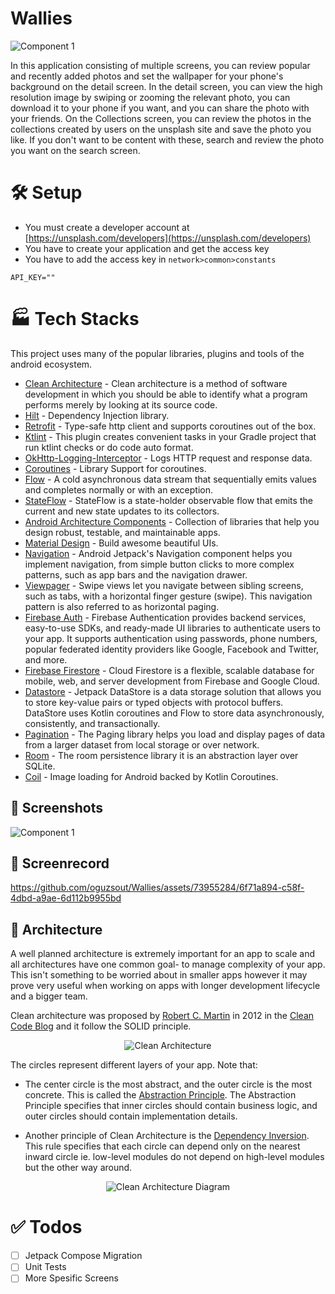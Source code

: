 # Wallies

![Component 1](https://user-images.githubusercontent.com/73955284/233776416-58b37197-180c-4fa3-b2e7-4da14733431e.png)

In this application consisting of multiple screens, you can review popular and recently added photos and set the wallpaper for your phone's background on the detail screen. In the detail screen, you can view the high resolution image by swiping or zooming the relevant photo, you can download it to your phone if you want, and you can share the photo with your friends. On the Collections screen, you can review the photos in the collections created by users on the unsplash site and save the photo you like. If you don't want to be content with these, search and review the photo you want on the search screen.

# 🛠️ Setup
- You must create a developer account at [https://unsplash.com/developers](https://unsplash.com/developers)
- You have to create your application and get the access key
- You have to add the access key in `network>common>constants`
```
API_KEY=""
```

# 🏭 Tech Stacks
This project uses many of the popular libraries, plugins and tools of the android ecosystem.
- [Clean Architecture](https://developer.android.com/topic/architecture) - Clean architecture is a method of software development in which you should be able to identify what a program performs merely by looking at its source code.
- [Hilt](https://dagger.dev/hilt/) - Dependency Injection library.
- [Retrofit](https://square.github.io/retrofit/) - Type-safe http client and supports coroutines out of the box.
- [Ktlint](https://github.com/jlleitschuh/ktlint-gradle) - This plugin creates convenient tasks in your Gradle project that run ktlint checks or do code auto format.
- [OkHttp-Logging-Interceptor](https://github.com/square/okhttp/blob/master/okhttp-logging-interceptor/README.md) - Logs HTTP request and response data.
- [Coroutines](https://github.com/Kotlin/kotlinx.coroutines) - Library Support for coroutines.
- [Flow](https://kotlin.github.io/kotlinx.coroutines/kotlinx-coroutines-core/kotlinx.coroutines.flow/-flow/) - A cold asynchronous data stream that sequentially emits values and completes normally or with an exception.
- [StateFlow](https://developer.android.com/kotlin/flow/stateflow-and-sharedflow) - StateFlow is a
  state-holder observable flow that emits the current and new state updates to its collectors.
- [Android Architecture Components](https://developer.android.com/topic/libraries/architecture) - Collection of libraries that help you design robust, testable, and maintainable apps.
- [Material Design](https://material.io/develop/android/docs/getting-started/) - Build awesome beautiful UIs.
- [Navigation](https://developer.android.com/guide/navigation/navigation-getting-started) - Android Jetpack's Navigation component helps you implement navigation, from simple button clicks to more complex patterns, such as app bars and the navigation drawer.
- [Viewpager](https://developer.android.com/guide/navigation/advanced/swipe-view) - Swipe views let you navigate between sibling screens, such as tabs, with a horizontal finger gesture (swipe). This navigation pattern is also referred to as horizontal paging.
- [Firebase Auth](https://firebase.google.com/docs/auth) - Firebase Authentication provides backend services, easy-to-use SDKs, and ready-made UI libraries to authenticate users to your app. It supports authentication using passwords, phone numbers, popular federated identity providers like Google, Facebook and Twitter, and more.
- [Firebase Firestore](https://firebase.google.com/docs/firestore) - Cloud Firestore is a flexible, scalable database for mobile, web, and server development from Firebase and Google Cloud.
- [Datastore](https://developer.android.com/topic/libraries/architecture/datastore) - Jetpack DataStore is a data storage solution that allows you to store key-value pairs or typed objects with protocol buffers. DataStore uses Kotlin coroutines and Flow to store data asynchronously, consistently, and transactionally.
- [Pagination](https://developer.android.com/topic/libraries/architecture/paging/v3-overview) - The Paging library helps you load and display pages of data from a larger dataset from local storage or over network.
- [Room](https://developer.android.com/training/data-storage/room) - The room persistence library it is an abstraction layer over SQLite.
- [Coil](https://github.com/coil-kt/coil) - Image loading for Android backed by Kotlin Coroutines.

## 📸 Screenshots
![Component 1](https://github.com/oguzsout/Wallies/assets/73955284/004ce7ba-c6d6-42e9-9259-de51d4920a4b)
## 🎥 Screenrecord

https://github.com/oguzsout/Wallies/assets/73955284/6f71a894-c58f-4dbd-a9ae-6d112b9955bd

## 📐 Architecture
A well planned architecture is extremely important for an app to scale and all architectures have one common goal- to manage complexity of your app. This isn't something to be worried about in smaller apps however it may prove very useful when working on apps with longer development lifecycle and a bigger team.

Clean architecture was proposed by [Robert C. Martin](https://en.wikipedia.org/wiki/Robert_C._Martin) in 2012 in the [Clean Code Blog](http://blog.cleancoder.com/uncle-bob/2012/08/13/the-clean-architecture.html) and it follow the SOLID principle.

<p align="center"><img src="https://user-images.githubusercontent.com/73955284/235376514-a93cdacd-5b50-4f67-ac8d-8cf6456303fc.jpg" alt="Clean Architecture"></p>

The circles represent different layers of your app. Note that:

- The center circle is the most abstract, and the outer circle is the most concrete. This is called the [Abstraction Principle](https://en.wikipedia.org/wiki/Abstraction_principle_computer_programming). The Abstraction Principle specifies that inner circles should contain business logic, and outer circles should contain implementation details.

- Another principle of Clean Architecture is the [Dependency Inversion](https://en.wikipedia.org/wiki/Dependency_inversion_principle). This rule specifies that each circle can depend only on the nearest inward circle ie. low-level modules do not depend on high-level modules but the other way around.

<p align="center"><img src="https://user-images.githubusercontent.com/73955284/235376390-e2ab1adc-0569-4601-9995-ddac08c27a5e.png" alt="Clean Architecture Diagram"></p>

# ✅ Todos
- [ ] Jetpack Compose Migration
- [ ] Unit Tests
- [ ] More Spesific Screens

